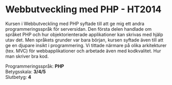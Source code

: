 # Webbutveckling med PHP - HT2014

Kursen i Webbutveckling med PHP syftade till att ge mig ett andra programmeringsspråk för serversidan. Den första delen handlade om språket PHP och hur objektorienterade applikationer kan skrivas med hjälp utav det. Men språkets grunder var bara början, kursen syftade även till att ge en djupare insikt i programmering. Vi tittade närmare på olika arkitekturer (tex. MVC) för webbapplikationer och arbetade även med kodkvalitet. Hur man skriver bra kod.

Programmeringsspråk: <b>PHP</b><br>
Betygsskala: <b>3/4/5</b><br>
Slutbetyg: <b>4</b>
